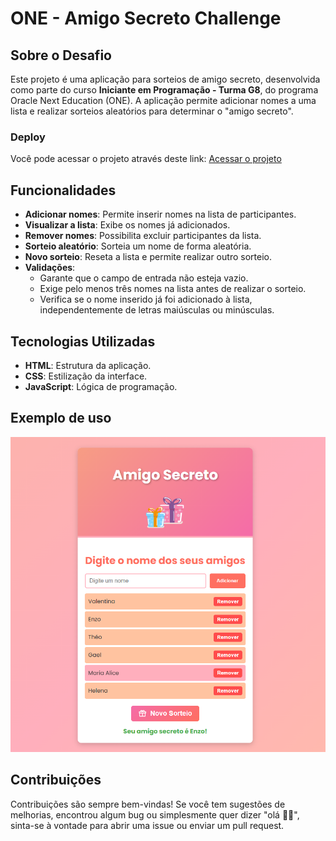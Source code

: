 # ONE - Amigo Secreto Challenge

## Sobre o Desafio
Este projeto é uma aplicação para sorteios de amigo secreto, desenvolvida como parte do curso **Iniciante em Programação - Turma G8**, do programa Oracle Next Education (ONE). A aplicação permite adicionar nomes a uma lista e realizar sorteios aleatórios para determinar o "amigo secreto".

### Deploy
Você pode acessar o projeto através deste link: [Acessar o projeto](https://one-amigo-secreto-challenge.vercel.app/)

## Funcionalidades
- **Adicionar nomes**: Permite inserir nomes na lista de participantes.
- **Visualizar a lista**: Exibe os nomes já adicionados.
- **Remover nomes**: Possibilita excluir participantes da lista.
- **Sorteio aleatório**: Sorteia um nome de forma aleatória.
- **Novo sorteio**: Reseta a lista e permite realizar outro sorteio.
- **Validações**:
	- Garante que o campo de entrada não esteja vazio.
	- Exige pelo menos três nomes na lista antes de realizar o sorteio.
 	- Verifica se o nome inserido já foi adicionado à lista, independentemente de letras maiúsculas ou minúsculas.

## Tecnologias Utilizadas
- **HTML**: Estrutura da aplicação.
- **CSS**: Estilização da interface.
- **JavaScript**: Lógica de programação.

## Exemplo de uso
![Exemplo de uso da aplicação](Projeto/assets/exemplo-de-uso.png)

## Contribuições 
Contribuições são sempre bem-vindas! Se você tem sugestões de melhorias, encontrou algum bug ou simplesmente quer dizer "olá 👋🏽", sinta-se à vontade para abrir uma issue ou enviar um pull request.
